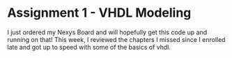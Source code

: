 # Assignment 1 - VHDL Modeling 
I just ordered my Nexys Board and will hopefully get this code up and running on that!
This week, I reviewed the chapters I missed since I enrolled late and got up to speed with some of the basics of vhdl.